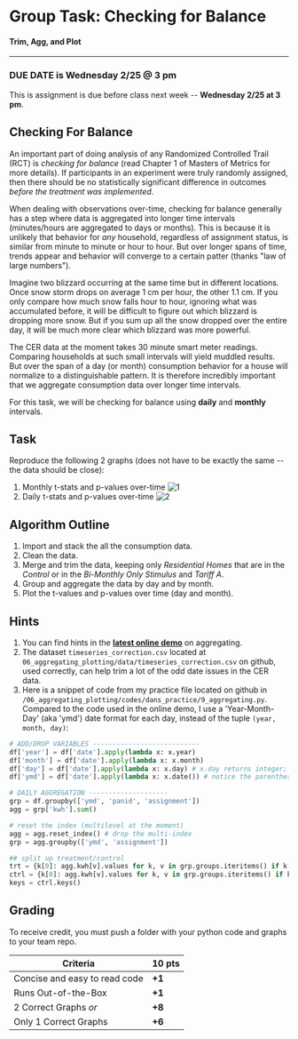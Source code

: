 # Group Task: Checking for Balance
#### Trim, Agg, and Plot

---


### DUE DATE is Wednesday 2/25 @ 3 pm
This is assignment is due before class next week -- **Wednesday 2/25 at 3 pm**.

## Checking For Balance

An important part of doing analysis of any Randomized Controlled Trail (RCT) is *checking for balance* (read Chapter 1 of Masters of Metrics for more details). If participants in an experiment were truly randomly assigned, then there should be no statistically significant difference in outcomes *before the treatment was implemented*. 

When dealing with observations over-time, checking for balance generally has a step where data is aggregated into longer time intervals (minutes/hours are aggregated to days or months). This is because it is unlikely that behavior for *any* household, regardless of assignment status, is similar from minute to minute or hour to hour. But over longer spans of time, trends appear and behavior will converge to a certain patter (thanks "law of large numbers").

Imagine two blizzard occurring at the same time but in different locations. Once snow storm drops on average 1 cm per hour, the other 1.1 cm. If you only compare how much snow falls hour to hour, ignoring what was accumulated before, it will be difficult to figure out which blizzard is dropping more snow. But if you sum up all the snow dropped over the entire day, it will be much more clear which blizzard was more powerful.

The CER data at the moment takes 30 minute smart meter readings. Comparing households at such small intervals will yield muddled results. But over the span of a day (or month) consumption behavior for a house will normalize to a distinguishable pattern. It is therefore incredibly important that we aggregate consumption data over longer time intervals.

For this task, we will be checking for balance using **daily** and **monthly** intervals.


## Task

Reproduce the following 2 graphs (does not have to be exactly the same -- the data should be close):

1. Monthly t-stats and p-values over-time
	![1][1]
2. Daily t-stats and p-values over-time
	![2][2]


## Algorithm Outline

1. Import and stack the all the consumption data.
2. Clean the data.
2. Merge and trim the data, keeping only *Residential Homes* that are in the *Control* or in the *Bi-Monthly Only Stimulus* and *Tariff A*.
3. Group and aggregate the data by day and by month.
4. Plot the t-values and p-values over time (day and month).

## Hints

1. You can find hints in the [**latest online demo**](https://www.dropbox.com/scl/fi/qsrp0f2orwhci3hbjnsae/9_aggregating.mov?rlkey=5da6z9ys5mno2m8xqiiorvegw&dl=0) on aggregating.
2. The dataset `timeseries_correction.csv` located at `06_aggregating_plotting/data/timeseries_correction.csv` on github, used correctly, can help trim a lot of the odd date issues in the CER data.
3. Here is a snippet of code from my practice file located on github in `/06_aggregating_plotting/codes/dans_practice/9_aggregating.py`. Compared to the code used in the online demo, I use a 'Year-Month-Day' (aka 'ymd') date format for each day, instead of the tuple `(year, month, day)`:

```python
# ADD/DROP VARIABLES ---------------------------
df['year'] = df['date'].apply(lambda x: x.year)
df['month'] = df['date'].apply(lambda x: x.month)
df['day'] = df['date'].apply(lambda x: x.day) # x.day returns integer; x.date() returns date object
df['ymd'] = df['date'].apply(lambda x: x.date()) # notice the parentheses in `.date()`

# DAILY AGGREGATION --------------------
grp = df.groupby(['ymd', 'panid', 'assignment'])
agg = grp['kwh'].sum()

# reset the index (multilevel at the moment)
agg = agg.reset_index() # drop the multi-index
grp = agg.groupby(['ymd', 'assignment'])

## split up treatment/control
trt = {k[0]: agg.kwh[v].values for k, v in grp.groups.iteritems() if k[1] == 'T'} # get set of all treatments by date
ctrl = {k[0]: agg.kwh[v].values for k, v in grp.groups.iteritems() if k[1] == 'C'} # get set of all controls by date
keys = ctrl.keys()
```

## Grading

To receive credit, you must push a folder with your python code and graphs to your team repo.

Criteria | 10 pts  	
--------------------------------|------
Concise and easy to read code 	|	**+1**  
Runs Out-of-the-Box				|	**+1**  
2 Correct Graphs *or*		 	| 	**+8**
Only 1 Correct Graphs 			|	**+6**


[1]: https://raw.githubusercontent.com/ultinomics/Duke_PUBPOL590/master/figs/06/06_monthly.png "monthly"
[2]: https://raw.githubusercontent.com/ultinomics/Duke_PUBPOL590/master/figs/06/06_daily.png "daily"




